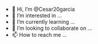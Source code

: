 - 👋 Hi, I’m @Cesar20garcia
- 👀 I’m interested in ...
- 🌱 I’m currently learning ...
- 💞️ I’m looking to collaborate on ...
- 📫 How to reach me ...

<!---
Cesar20garcia/Cesar20garcia is a ✨ special ✨ repository because its `README.md` (this file) appears on your GitHub profile.
You can click the Preview link to take a look at your changes.
--->

